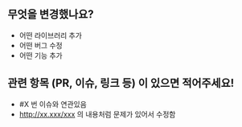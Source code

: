 ## 무엇을 변경했나요?

- 어떤 라이브러리 추가
- 어떤 버그 수정
- 어떤 기능 추가

## 관련 항목 (PR, 이슈, 링크 등) 이 있으면 적어주세요!

- #X 번 이슈와 연관있음
- http://xx.xxx/xxx 의 내용처럼 문제가 있어서 수정함
